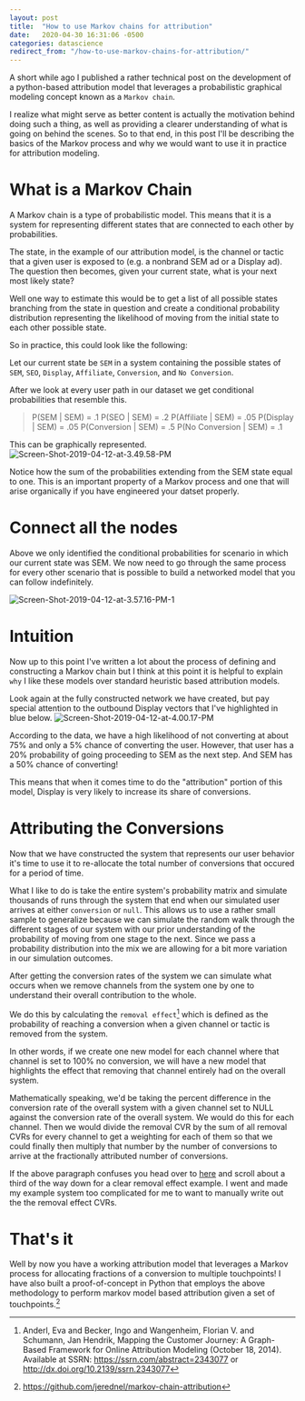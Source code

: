 ```yaml
---
layout: post
title:  "How to use Markov chains for attribution"
date:   2020-04-30 16:31:06 -0500
categories: datascience
redirect_from: "/how-to-use-markov-chains-for-attribution/"
---
```


A short while ago I published a rather technical post on the development of a python-based attribution model that leverages a probabilistic graphical modeling concept known as a `Markov chain`.

I realize what might serve as better content is actually the motivation behind doing such a thing, as well as providing a clearer understanding of what is going on behind the scenes.  So to that end, in this post I'll be describing the basics of the Markov process and why we would want to use it in practice for attribution modeling.

# What is a Markov Chain
A Markov chain is a type of probabilistic model.  This means that it is a system for representing different states that are connected to each other by probabilities.  

The state, in the example of our attribution model, is the channel or tactic that a given user is exposed to (e.g. a nonbrand SEM ad or a Display ad).  The question then becomes, given your current state, what is your next most likely state?

Well one way to estimate this would be to get a list of all possible states branching from the state in question and create a conditional probability distribution representing the likelihood of moving from the initial state to each other possible state.

So in practice, this could look like the following:

Let our current state be `SEM` in a system containing the possible states of `SEM`, `SEO`, `Display`, `Affiliate`, `Conversion`, and `No Conversion`.

After we look at every user path in our dataset we get conditional probabilities that resemble this.

> P(SEM | SEM) = .1
> P(SEO | SEM) = .2
> P(Affiliate | SEM) = .05
> P(Display | SEM) = .05
> P(Conversion | SEM) = .5
> P(No Conversion | SEM) = .1

This can be graphically represented.
![Screen-Shot-2019-04-12-at-3.49.58-PM](/content/images/2019/11/Screen-Shot-2019-04-12-at-3.49.58-PM.png)

Notice how the sum of the probabilities extending from the SEM state equal to one.  This is an important property of a Markov process and one that will arise organically if you have engineered your datset properly.

# Connect all the nodes
Above we only identified the conditional probabilities for scenario in which our current state was SEM.  We now need to go through the same process for every other scenario that is possible to build a networked model that you can follow indefinitely.  

![Screen-Shot-2019-04-12-at-3.57.16-PM-1](/content/images/2019/11/Screen-Shot-2019-04-12-at-3.57.16-PM-1.png)

# Intuition
Now up to this point I've written a lot about the process of defining and constructing a Markov chain but I think at this point it is helpful to explain `why` I like these models over standard heuristic based attribution models.  

Look again at the fully constructed network we have created, but pay special attention to the outbound Display vectors that I've highlighted in blue below.
![Screen-Shot-2019-04-12-at-4.00.17-PM](/content/images/2019/11/Screen-Shot-2019-04-12-at-4.00.17-PM.png)


According to the data, we have a high likelihood of not converting at about 75% and only a 5% chance of converting the user.  However, that user has a 20% probability of going proceeding to SEM as the next step.  And SEM has a 50% chance of converting!

This means that when it comes time to do the "attribution" portion of this model, Display is very likely to increase its share of conversions.

# Attributing the Conversions
Now that we have constructed the system that represents our user behavior it's time to use it to re-allocate the total number of conversions that occured for a period of time.

What I like to do is take the entire system's probability matrix and simulate thousands of runs through the system that end when our simulated user arrives at either `conversion` or `null`.  This allows us to use a rather small sample to generalize because we can simulate the random walk through the different stages of our system with our prior understanding of the probability of moving from one stage to the next.  Since we pass a probability distribution into the mix we are allowing for a bit more variation in our simulation outcomes.

After getting the conversion rates of the system we can simulate what occurs when we remove channels from the system one by one to understand their overall contribution to the whole.

We do this by calculating the `removal effect`[^1] which is defined as the probability of reaching a conversion when a given channel or tactic is removed from the system.  

In other words, if we create one new model for each channel where that channel is set to 100% no conversion, we will have a new model that highlights the effect that removing that channel entirely had on the overall system.

Mathematically speaking, we'd be taking the percent difference in the conversion rate of the overall system with a given channel set to NULL against the conversion rate of the overall system.  We would do this for each channel.  Then we would divide the removal CVR by the sum of all removal CVRs for every channel to get a weighting for each of them so that we could finally then multiply that number by the number of conversions to arrive at the fractionally attributed number of conversions.

If the above paragraph confuses you head over to [here](https://analyzecore.com/2016/08/03/attribution-model-r-part-1/) and scroll about a third of the way down for a clear removal effect example.  I went and made my example system too complicated for me to want to manually write out the the removal effect CVRs.

# That's it

Well by now you have a working attribution model that leverages a Markov process for allocating fractions of a conversion to multiple touchpoints!  I have also built a proof-of-concept in Python that employs the above methodology to perform markov model based attribution given a set of touchpoints.[^2]


[^1]: Anderl, Eva and Becker, Ingo and Wangenheim, Florian V. and Schumann, Jan Hendrik, Mapping the Customer Journey: A Graph-Based Framework for Online Attribution Modeling (October 18, 2014). Available at SSRN: https://ssrn.com/abstract=2343077 or http://dx.doi.org/10.2139/ssrn.2343077
[^2]: https://github.com/jerednel/markov-chain-attribution
